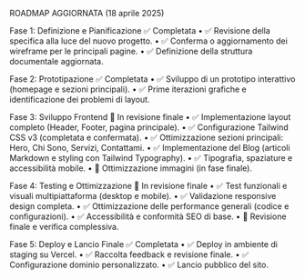ROADMAP AGGIORNATA (18 aprile 2025)

Fase 1: Definizione e Pianificazione ✅ Completata
	•	✅ Revisione della specifica alla luce del nuovo progetto.
	•	✅ Conferma o aggiornamento dei wireframe per le principali pagine.
	•	✅ Definizione della struttura documentale aggiornata.

Fase 2: Prototipazione ✅ Completata
	•	✅ Sviluppo di un prototipo interattivo (homepage e sezioni principali).
	•	✅ Prime iterazioni grafiche e identificazione dei problemi di layout.

Fase 3: Sviluppo Frontend 🔄 In revisione finale
	•	✅ Implementazione layout completo (Header, Footer, pagina principale).
	•	✅ Configurazione Tailwind CSS v3 (completata e confermata).
	•	✅ Ottimizzazione sezioni principali: Hero, Chi Sono, Servizi, Contattami.
	•	✅ Implementazione del Blog (articoli Markdown e styling con Tailwind Typography).
	•	✅ Tipografia, spaziature e accessibilità mobile.
	•	🔄 Ottimizzazione immagini (in fase finale).

Fase 4: Testing e Ottimizzazione 🔄 In revisione finale
	•	✅ Test funzionali e visuali multipiattaforma (desktop e mobile).
	•	✅ Validazione responsive design completa.
	•	✅ Ottimizzazione delle performance generali (codice e configurazioni).
	•	✅ Accessibilità e conformità SEO di base.
	•	🔄 Revisione finale e verifica complessiva.

Fase 5: Deploy e Lancio Finale ✅ Completata
	•	✅ Deploy in ambiente di staging su Vercel.
	•	✅ Raccolta feedback e revisione finale.
	•	✅ Configurazione dominio personalizzato.
	•	✅ Lancio pubblico del sito.
